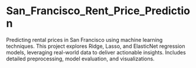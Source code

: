 # San_Francisco_Rent_Price_Prediction
Predicting rental prices in San Francisco using machine learning techniques. This project explores Ridge, Lasso, and ElasticNet regression models, leveraging real-world data to deliver actionable insights. Includes detailed preprocessing, model evaluation, and visualizations.
